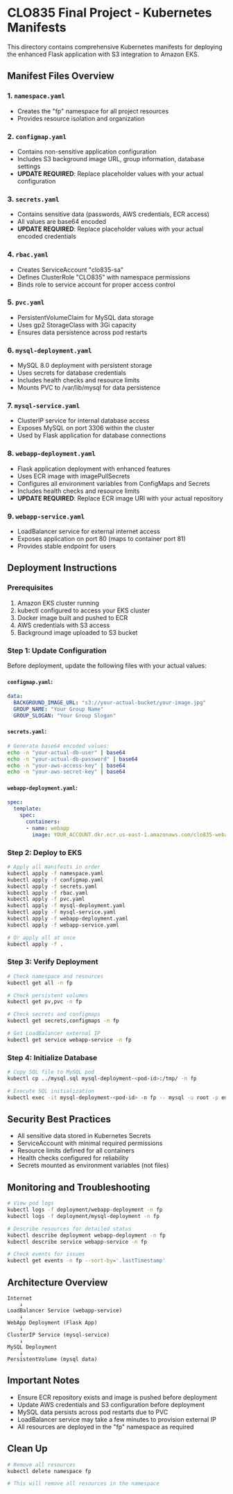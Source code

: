 # CLO835 Final Project - Kubernetes Manifests

This directory contains comprehensive Kubernetes manifests for deploying the enhanced Flask application with S3 integration to Amazon EKS.

## Manifest Files Overview

### 1. `namespace.yaml`
- Creates the "fp" namespace for all project resources
- Provides resource isolation and organization

### 2. `configmap.yaml`
- Contains non-sensitive application configuration
- Includes S3 background image URL, group information, database settings
- **UPDATE REQUIRED**: Replace placeholder values with your actual configuration

### 3. `secrets.yaml`
- Contains sensitive data (passwords, AWS credentials, ECR access)
- All values are base64 encoded
- **UPDATE REQUIRED**: Replace placeholder values with your actual encoded credentials

### 4. `rbac.yaml`
- Creates ServiceAccount "clo835-sa"
- Defines ClusterRole "CLO835" with namespace permissions
- Binds role to service account for proper access control

### 5. `pvc.yaml`
- PersistentVolumeClaim for MySQL data storage
- Uses gp2 StorageClass with 3Gi capacity
- Ensures data persistence across pod restarts

### 6. `mysql-deployment.yaml`
- MySQL 8.0 deployment with persistent storage
- Uses secrets for database credentials
- Includes health checks and resource limits
- Mounts PVC to /var/lib/mysql for data persistence

### 7. `mysql-service.yaml`
- ClusterIP service for internal database access
- Exposes MySQL on port 3306 within the cluster
- Used by Flask application for database connections

### 8. `webapp-deployment.yaml`
- Flask application deployment with enhanced features
- Uses ECR image with imagePullSecrets
- Configures all environment variables from ConfigMaps and Secrets
- Includes health checks and resource limits
- **UPDATE REQUIRED**: Replace ECR image URI with your actual repository

### 9. `webapp-service.yaml`
- LoadBalancer service for external internet access
- Exposes application on port 80 (maps to container port 81)
- Provides stable endpoint for users

## Deployment Instructions

### Prerequisites
1. Amazon EKS cluster running
2. kubectl configured to access your EKS cluster
3. Docker image built and pushed to ECR
4. AWS credentials with S3 access
5. Background image uploaded to S3 bucket

### Step 1: Update Configuration
Before deployment, update the following files with your actual values:

#### `configmap.yaml`:
```yaml
data:
  BACKGROUND_IMAGE_URL: "s3://your-actual-bucket/your-image.jpg"
  GROUP_NAME: "Your Group Name"
  GROUP_SLOGAN: "Your Group Slogan"
```

#### `secrets.yaml`:
```bash
# Generate base64 encoded values:
echo -n "your-actual-db-user" | base64
echo -n "your-actual-db-password" | base64
echo -n "your-aws-access-key" | base64
echo -n "your-aws-secret-key" | base64
```

#### `webapp-deployment.yaml`:
```yaml
spec:
  template:
    spec:
      containers:
      - name: webapp
        image: YOUR_ACCOUNT.dkr.ecr.us-east-1.amazonaws.com/clo835-webapp:latest
```

### Step 2: Deploy to EKS
```bash
# Apply all manifests in order
kubectl apply -f namespace.yaml
kubectl apply -f configmap.yaml
kubectl apply -f secrets.yaml
kubectl apply -f rbac.yaml
kubectl apply -f pvc.yaml
kubectl apply -f mysql-deployment.yaml
kubectl apply -f mysql-service.yaml
kubectl apply -f webapp-deployment.yaml
kubectl apply -f webapp-service.yaml

# Or apply all at once
kubectl apply -f .
```

### Step 3: Verify Deployment
```bash
# Check namespace and resources
kubectl get all -n fp

# Check persistent volumes
kubectl get pv,pvc -n fp

# Check secrets and configmaps
kubectl get secrets,configmaps -n fp

# Get LoadBalancer external IP
kubectl get service webapp-service -n fp
```

### Step 4: Initialize Database
```bash
# Copy SQL file to MySQL pod
kubectl cp ../mysql.sql mysql-deployment-<pod-id>:/tmp/ -n fp

# Execute SQL initialization
kubectl exec -it mysql-deployment-<pod-id> -n fp -- mysql -u root -p employees < /tmp/mysql.sql
```

## Security Best Practices
- All sensitive data stored in Kubernetes Secrets
- ServiceAccount with minimal required permissions
- Resource limits defined for all containers
- Health checks configured for reliability
- Secrets mounted as environment variables (not files)

## Monitoring and Troubleshooting
```bash
# View pod logs
kubectl logs -f deployment/webapp-deployment -n fp
kubectl logs -f deployment/mysql-deployment -n fp

# Describe resources for detailed status
kubectl describe deployment webapp-deployment -n fp
kubectl describe service webapp-service -n fp

# Check events for issues
kubectl get events -n fp --sort-by='.lastTimestamp'
```

## Architecture Overview
```
Internet
    ↓
LoadBalancer Service (webapp-service)
    ↓
WebApp Deployment (Flask App)
    ↓
ClusterIP Service (mysql-service)
    ↓
MySQL Deployment
    ↓
PersistentVolume (mysql data)
```

## Important Notes
- Ensure ECR repository exists and image is pushed before deployment
- Update AWS credentials and S3 configuration before deployment
- MySQL data persists across pod restarts due to PVC
- LoadBalancer service may take a few minutes to provision external IP
- All resources are deployed in the "fp" namespace as required

## Clean Up
```bash
# Remove all resources
kubectl delete namespace fp

# This will remove all resources in the namespace
```
